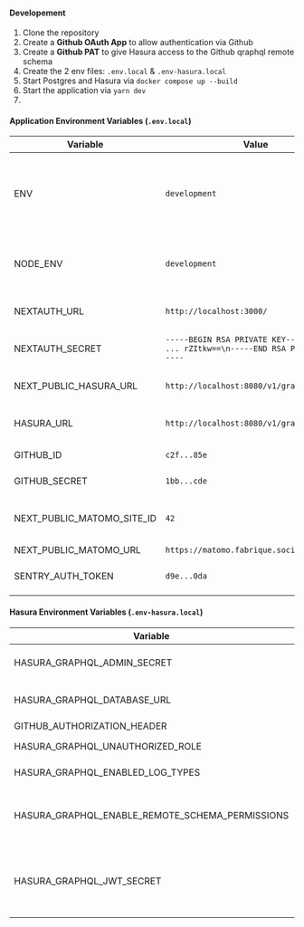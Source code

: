 #### Developement
1. Clone the repository
2. Create a **Github OAuth App** to allow authentication via Github
3. Create a **Github PAT** to give Hasura access to the Github qraphql remote schema
4. Create the 2 env files: `.env.local` & `.env-hasura.local`
5. Start Postgres and Hasura via `docker compose up --build`
6. Start the application via `yarn dev`
7. 

#### Application Environment Variables (`.env.local`)
| Variable                   | Value                                                                                | Description                                                                  |
|----------------------------|--------------------------------------------------------------------------------------|------------------------------------------------------------------------------|
| ENV                        | `development`                                                                        | When not equal to `prod` **Charon** is used to handle authentication process |
| NODE_ENV                   | `development`                                                                        | When not equal to `production` domain is set to `localhost`                  |
| NEXTAUTH_URL               | `http://localhost:3000/`                                                             | The **NextAuth** base URL                                                    |
| NEXTAUTH_SECRET            | `-----BEGIN RSA PRIVATE KEY-----\nMIIJJ ... rZItkw==\n-----END RSA PRIVATE KEY-----` | The **NextAuth** secret key                                                  |
| NEXT_PUBLIC_HASURA_URL     | `http://localhost:8080/v1/graphql`                                                   | URL of **Hasura** client side                                                |
| HASURA_URL                 | `http://localhost:8080/v1/graphql`                                                   | URL of **Hasura** server side                                                |
| GITHUB_ID                  | `c2f...85e`                                                                          | **Github** Auth App ID |
| GITHUB_SECRET              | `1bb...cde`                                                                          | **Github** Auth App secret |
| NEXT_PUBLIC_MATOMO_SITE_ID | `42`                                                                                 | The application site ID in **Matomo**                                        |
| NEXT_PUBLIC_MATOMO_URL     | `https://matomo.fabrique.social.gouv.fr/`                                            | **Matomo** URL                                                               |
| SENTRY_AUTH_TOKEN          | `d9e...0da`                                                                          | **Sentry** token used in the docker build                                    |

#### Hasura Environment Variables (`.env-hasura.local`)
| Variable                                        | Value                                                         | Description                                 |
|-------------------------------------------------|---------------------------------------------------------------|---------------------------------------------|
| HASURA_GRAPHQL_ADMIN_SECRET                     | `my_admin_password`                                           | The **Hasura** admin password               |
| HASURA_GRAPHQL_DATABASE_URL                     | `postgres://postgres:postgrespassword@postgres:5432/postgres` | **Postgres** connection string              |
| GITHUB_AUTHORIZATION_HEADER                     | `bearer ghp_RWJa...`                                          | **Github** PAT |
| HASURA_GRAPHQL_UNAUTHORIZED_ROLE                | `anonymous`                                                   | Default **Hasura** role                     |
| HASURA_GRAPHQL_ENABLED_LOG_TYPES                | `startup, http-log, webhook-log, websocket-log, query-log`    | **Hasura** log level                        |
| HASURA_GRAPHQL_ENABLE_REMOTE_SCHEMA_PERMISSIONS | false                                                         | Toggle **Hasura** remote schema permissions |
| HASURA_GRAPHQL_JWT_SECRET                       | `{"type": "RS512", "header": {"type": "Cookie", "name": "next-auth.session-token"}, "key": "-----BEGIN RSA PUBLIC KEY-----\nMIICC ... EAAQ==\n-----END RSA PUBLIC KEY-----"}` | **Hasura** config and secret key to create session JWT |
